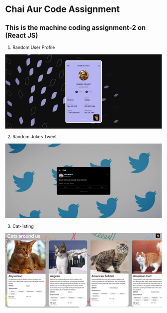 # Chai Aur Code Assignment

## This is the machine coding assignment-2 on (React JS)

1. Random User Profile

<img src="./public/randomeUserProfilePreview.jpg" />

<br/>

2. Random Jokes Tweet

<img src="./public/randomJokesPreview.jpg" />

3. Cat-listing

<img src="./public/cat-listing.jpg" />
